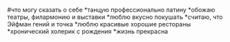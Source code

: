 #что могу сказать о себе
*танцую профессионально латину
*обожаю театры, филармонию и выставки
*люблю вкусно покушать
*считаю, что Эйфман гений и точка
*люблю красивые хорошие рестораны
*хронический холерик с рождения
*жизнь прекрасна